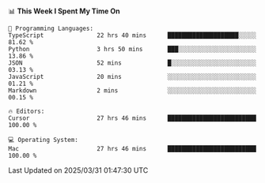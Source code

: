 <!--START_SECTION:waka-->
📊 **This Week I Spent My Time On** 

```text
💬 Programming Languages: 
TypeScript               22 hrs 40 mins      ████████████████████░░░░░   81.62 % 
Python                   3 hrs 50 mins       ███░░░░░░░░░░░░░░░░░░░░░░   13.86 % 
JSON                     52 mins             █░░░░░░░░░░░░░░░░░░░░░░░░   03.13 % 
JavaScript               20 mins             ░░░░░░░░░░░░░░░░░░░░░░░░░   01.21 % 
Markdown                 2 mins              ░░░░░░░░░░░░░░░░░░░░░░░░░   00.15 % 

🔥 Editors: 
Cursor                   27 hrs 46 mins      █████████████████████████   100.00 % 

💻 Operating System: 
Mac                      27 hrs 46 mins      █████████████████████████   100.00 % 
```


 Last Updated on 2025/03/31 01:47:30 UTC
<!--END_SECTION:waka-->
